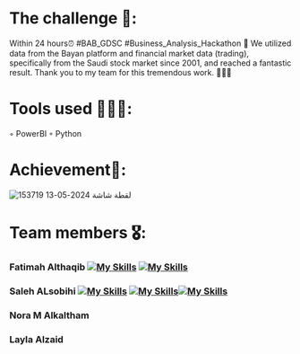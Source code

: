 
# The challenge 💭:
Within 24 hours⏰ #BAB_GDSC #Business_Analysis_Hackathon 🎯
We utilized data from the Bayan platform and financial market data (trading), specifically from the Saudi stock market since 2001, and reached a fantastic result.
Thank you to my team for this tremendous work. 🙏🏻🤩

# Tools used 👩🏻‍💻:
◦ PowerBI
◦ Python

# Achievement🎯:

![لقطة شاشة 2024-05-13 153719](https://github.com/fatimahyousif/hackathon_tadawl/assets/23400760/79236dff-10c0-4e0a-bcb1-cd691905cc77)



# Team members 🎖️: 
### Fatimah Althaqib  [![My Skills](https://skillicons.dev/icons?i=linkedin)](www.linkedin.com/in/fatimah-al-thaqib)  [![My Skills](https://skillicons.dev/icons?i=github)]([https://github.com/alsobihi](https://github.com/fatimahyousif))
### Saleh ALsobihi  [![My Skills](https://skillicons.dev/icons?i=linkedin)](https://www.linkedin.com/in/alsobihi/)  [![My Skills](https://skillicons.dev/icons?i=github)](https://github.com/alsobihi)[![My Skills](https://skillicons.dev/icons?i=twitter)](https://twitter.com/AiAlsobihi)
### Nora M Alkaltham
### Layla Alzaid
  

